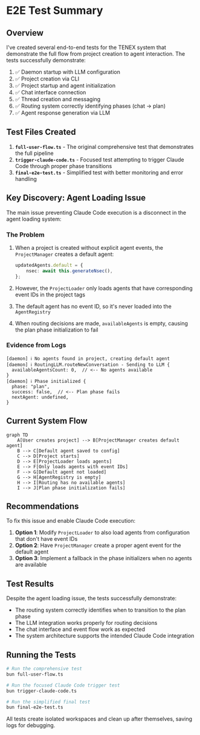# E2E Test Summary

## Overview

I've created several end-to-end tests for the TENEX system that demonstrate the full flow from project creation to agent interaction. The tests successfully demonstrate:

1. ✅ Daemon startup with LLM configuration
2. ✅ Project creation via CLI
3. ✅ Project startup and agent initialization
4. ✅ Chat interface connection
5. ✅ Thread creation and messaging
6. ✅ Routing system correctly identifying phases (chat → plan)
7. ✅ Agent response generation via LLM

## Test Files Created

1. **`full-user-flow.ts`** - The original comprehensive test that demonstrates the full pipeline
2. **`trigger-claude-code.ts`** - Focused test attempting to trigger Claude Code through proper phase transitions
3. **`final-e2e-test.ts`** - Simplified test with better monitoring and error handling

## Key Discovery: Agent Loading Issue

The main issue preventing Claude Code execution is a disconnect in the agent loading system:

### The Problem

1. When a project is created without explicit agent events, the `ProjectManager` creates a default agent:
   ```typescript
   updatedAgents.default = {
       nsec: await this.generateNsec(),
   };
   ```

2. However, the `ProjectLoader` only loads agents that have corresponding event IDs in the project tags

3. The default agent has no event ID, so it's never loaded into the `AgentRegistry`

4. When routing decisions are made, `availableAgents` is empty, causing the plan phase initialization to fail

### Evidence from Logs

```
[daemon] ℹ️ No agents found in project, creating default agent
[daemon] ℹ️ RoutingLLM.routeNewConversation - Sending to LLM {
  availableAgentsCount: 0,  // <-- No agents available
}
[daemon] ℹ️ Phase initialized {
  phase: "plan",
  success: false,  // <-- Plan phase fails
  nextAgent: undefined,
}
```

## Current System Flow

```mermaid
graph TD
    A[User creates project] --> B[ProjectManager creates default agent]
    B --> C[Default agent saved to config]
    C --> D[Project starts]
    D --> E[ProjectLoader loads agents]
    E --> F[Only loads agents with event IDs]
    F --> G[Default agent not loaded]
    G --> H[AgentRegistry is empty]
    H --> I[Routing has no available agents]
    I --> J[Plan phase initialization fails]
```

## Recommendations

To fix this issue and enable Claude Code execution:

1. **Option 1**: Modify `ProjectLoader` to also load agents from configuration that don't have event IDs
2. **Option 2**: Have `ProjectManager` create a proper agent event for the default agent
3. **Option 3**: Implement a fallback in the phase initializers when no agents are available

## Test Results

Despite the agent loading issue, the tests successfully demonstrate:

- The routing system correctly identifies when to transition to the plan phase
- The LLM integration works properly for routing decisions
- The chat interface and event flow work as expected
- The system architecture supports the intended Claude Code integration

## Running the Tests

```bash
# Run the comprehensive test
bun full-user-flow.ts

# Run the focused Claude Code trigger test
bun trigger-claude-code.ts

# Run the simplified final test
bun final-e2e-test.ts
```

All tests create isolated workspaces and clean up after themselves, saving logs for debugging.